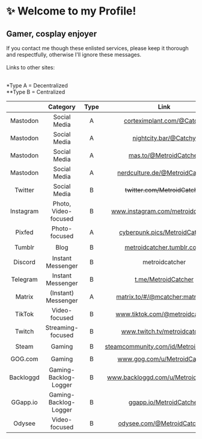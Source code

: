 # ✨ Welcome to my Profile!

## Gamer, cosplay enjoyer
If you contact me though these enlisted services, please keep it thorough and respectfully, otherwise I'll ignore these messages.<br><br>
Links to other sites:<br><br>

*Type A = Decentralized<br>
**Type B = Centralized

| | Category | Type | Link | Notes/Availability |
| :-: | :-: | :-: | :-: | :-: |
| Mastodon | Social Media | A | <a href="https://corteximplant.com/@Catchy" rel="me" target="_blank">corteximplant.com/@Catchy<a> | ✔️ |
| Mastodon | Social Media | A | <a href="https://nightcity.bar/@Catchy" rel="me" target="_blank">nightcity.bar/@Catchy<a> | ✔️ |
| Mastodon | Social Media | A | <a href="https://mas.to/@MetroidCatcher" rel="me" target="_blank">mas.to/@MetroidCatcher<a> | ✔️ |
| Mastodon | Social Media | A | <a href="https://nerdculture.de/@MetroidCatcher" rel="me" target="_blank">nerdculture.de/@MetroidCatcher<a> | ✔️ |
| Twitter | Social Media | B | ~~twitter.com/MetroidCatcher~~ | <a href="https://gitdab.com/MetroidCatcher/about-me/src/branch/main/twitter.md">❌ Read this<a>
| Instagram | Photo, Video-focused | B | <a href="https://www.instagram.com/metroidcatcher/" rel="nofollow" target="_blank">www.instagram.com/metroidcatcher/<a> | ✔️ |
| Pixfed | Photo-focused | A | <a href="https://cyberpunk.pics/MetroidCatcher" rel="nofollow" target="_blank">cyberpunk.pics/MetroidCatcher<a> | ✔️ |
| Tumblr | Blog | B | <a href="https://metroidcatcher.tumblr.com/" rel="nofollow" target="_blank">metroidcatcher.tumblr.com/<a> | ✔️ |
| Discord | Instant Messenger | B | metroidcatcher | ✔️ |
| Telegram | Instant Messenger | B | <a href="https://t.me/MetroidCatcher" rel="nofollow" target="_blank">t.me/MetroidCatcher<a> | ✔️ |
| Matrix | (Instant) Messenger | A | <a href="https://matrix.to/#/@mcatcher:matrix.org" rel="nofollow" target="_blank">matrix.to/#/@mcatcher:matrix.org<a> | ✔️ |
| TikTok | Video-focused | B | <a href="https://www.tiktok.com/@metroidcatcher" rel="nofollow" target="_blank">www.tiktok.com/@metroidcatcher<a> | ✔️ |
| Twitch | Streaming-focused | B | <a href="https://www.twitch.tv/metroidcatcher" rel="nofollow" target="_blank">www.twitch.tv/metroidcatcher<a> | ✔️ |
| Steam | Gaming | B | <a href="https://steamcommunity.com/id/MetroidCatcher/" rel="nofollow" target="_blank">steamcommunity.com/id/MetroidCatcher/<a> | ✔️ |
| GOG.com | Gaming | B | <a href="https://www.gog.com/u/MetroidCatcher" rel="nofollow" target="_blank">www.gog.com/u/MetroidCatcher<a> | ✔️ |
| Backloggd | Gaming-Backlog-Logger | B | <a href="https://www.backloggd.com/u/MetroidCatcher/" rel="nofollow" target="_blank">www.backloggd.com/u/MetroidCatcher/<a> | ✔️ |
| GGapp.io | Gaming-Backlog-Logger | B | <a href="https://ggapp.io/MetroidCatcher" rel="nofollow" target="_blank">ggapp.io/MetroidCatcher<a> | ✔️ |
| Odysee | Video-focused | B | <a href="https://odysee.com/@MetroidCatcher:a" rel="nofollow" target="_blank">odysee.com/@MetroidCatcher:a<a> | ✔️ |
